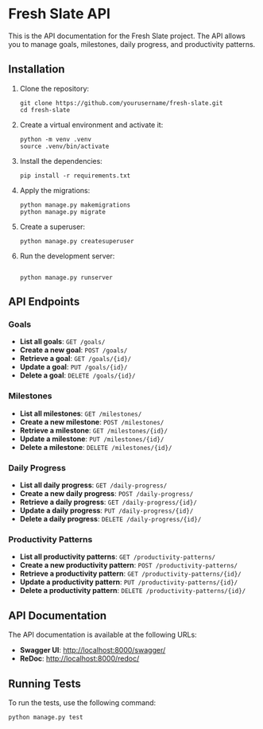 # Fresh Slate API

This is the API documentation for the Fresh Slate project. The API allows you to manage goals, milestones, daily progress, and productivity patterns.

## Installation

1. Clone the repository:
    ```
    git clone https://github.com/yourusername/fresh-slate.git
    cd fresh-slate

    ```

2. Create a virtual environment and activate it:
    ```
    python -m venv .venv
    source .venv/bin/activate

    ```

3. Install the dependencies:
    ```
    pip install -r requirements.txt

    ```

4. Apply the migrations:
    ```
    python manage.py makemigrations
    python manage.py migrate

    ```

5. Create a superuser:
    ```
    python manage.py createsuperuser

    ```

6. Run the development server:
    ```

    python manage.py runserver
    
    ```

## API Endpoints

### Goals

- **List all goals**: `GET /goals/`
- **Create a new goal**: `POST /goals/`
- **Retrieve a goal**: `GET /goals/{id}/`
- **Update a goal**: `PUT /goals/{id}/`
- **Delete a goal**: `DELETE /goals/{id}/`

### Milestones

- **List all milestones**: `GET /milestones/`
- **Create a new milestone**: `POST /milestones/`
- **Retrieve a milestone**: `GET /milestones/{id}/`
- **Update a milestone**: `PUT /milestones/{id}/`
- **Delete a milestone**: `DELETE /milestones/{id}/`

### Daily Progress

- **List all daily progress**: `GET /daily-progress/`
- **Create a new daily progress**: `POST /daily-progress/`
- **Retrieve a daily progress**: `GET /daily-progress/{id}/`
- **Update a daily progress**: `PUT /daily-progress/{id}/`
- **Delete a daily progress**: `DELETE /daily-progress/{id}/`

### Productivity Patterns

- **List all productivity patterns**: `GET /productivity-patterns/`
- **Create a new productivity pattern**: `POST /productivity-patterns/`
- **Retrieve a productivity pattern**: `GET /productivity-patterns/{id}/`
- **Update a productivity pattern**: `PUT /productivity-patterns/{id}/`
- **Delete a productivity pattern**: `DELETE /productivity-patterns/{id}/`

## API Documentation

The API documentation is available at the following URLs:

- **Swagger UI**: [http://localhost:8000/swagger/](http://localhost:8000/swagger/)
- **ReDoc**: [http://localhost:8000/redoc/](http://localhost:8000/redoc/)

## Running Tests

To run the tests, use the following command:

```
python manage.py test

```
